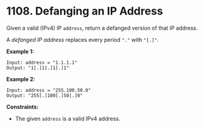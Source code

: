 # 1108. Defanging an IP Address

Given a valid (IPv4) IP `address`, return a defanged version of that IP address.

A *defanged IP address* replaces every period `"."` with `"[.]"`.

**Example 1:**

```()
Input: address = "1.1.1.1"
Output: "1[.]1[.]1[.]1"
```

**Example 2:**

```()
Input: address = "255.100.50.0"
Output: "255[.]100[.]50[.]0"
```

**Constraints:**

- The given `address` is a valid IPv4 address.
